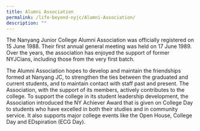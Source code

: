 ```yaml
---
title: Alumni Association
permalink: /life-beyond-nyjc/Alumni-Association/
description: ""
---
```


<div data-node="5f4bfd6861dcf">
<div data-node="5f4bfe33d0af6">
<div data-node="5f449d4b2d879">
<p>The Nanyang Junior College Alumni Association was officially registered on 15 June 1988. Their first annual general meeting was held on 17 June 1989. Over the years, the association has enjoyed the support of former NYJCians, including those from the very first batch.</p>
<p>The Alumni Association hopes to develop and maintain the friendships formed at Nanyang JC, to strengthen the ties between the graduated and current students, and to maintain contact with staff past and present. The Association, with the support of its members, actively contributes to the college. To support the college in its student leadership&nbsp;development, the Association introduced the NY Achiever Award that is given on College Day to students who have excelled in both their studies and in community service. It also supports major college events like the Open House, College Day and EDspiration (ECG Day).</p>

</div>
</div>
</div>